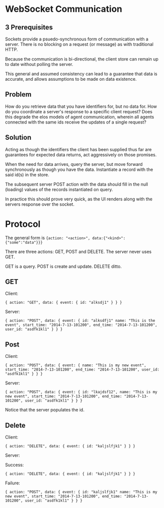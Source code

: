 WebSocket Communication
=======================

3 Prerequisites
---------------
Sockets provide a psuedo-synchronous form of communication with a server. There is no blocking on a request (or message) as with traditional HTTP.

Because the communication is bi-directional, the client store can remain up to date without polling the server.

This general and assumed consistency can lead to a guarantee that data is accurate, and allows assumptions to be made on data existence.

Problem
-------

How do you retrieve data that you have identifiers for, but no data for. How do you coordinate a server's response to a specific client request? Does this degrade the elos models of agent communication, wherein all agents connected with the same ids receive the updates of a single request?

Solution
--------

Acting as though the identifiers the client has been supplied thus far are guarantees for expected data returns, act aggressively on those promises.

When the need for data arrives, query the server, but move forward synchronously as though you have the data. Instantiate a record with the said id(s) in the store.

The subsequent server POST action with the data should fill in the null (loading) values of the records instantiated on query.

In practice this should prove very quick, as the UI renders along with the servers response over the socket.


Protocol
========

The general form is
    `{action: "<action>", data:{"<kind>":{"some":"data"}}}`

There are three actions: GET, POST and DELETE. The server never uses GET.

GET is a query.
POST is create and update.
DELETE ditto.



GET
---

Client:

  `{
    action: "GET",
    data: {
        event: {
            id: "alksdj1"
        }
    }
  }`

Server:

  `{
    action: "POST",
    data: {
        event: {
            id: "alksdfj1"
            name: "This is the event",
            start_time: "2014-7-13-101200",
            end_time: "2014-7-13-101200",
            user_id: "asdfk1kl1"
        }
    }
  }`

Post
----

Client:

  `{
    action: "POST",
    data: {
        event: {
            name: "This is my new event",
            start_time: "2014-7-13-101200",
            end_time: "2014-7-13-101200",
            user_id: "asdfk1kl1"
       }
    }
   }`

Server:

  `{
    action: "POST",
    data: {
        event: {
            id: "lkajdsf12",
            name: "This is my new event",
            start_time: "2014-7-13-101200",
            end_time: "2014-7-13-101200",
            user_id: "asdfk1kl1"
       }
    }
   }`

Notice that the server populates the id.

Delete
------

Client:

  `{
    action: "DELETE",
    data: {
        event: {
            id: "kaljslfjk1"
       }
    }
   }`

Server:

Success:

  `{
    action: "DELETE",
    data: {
        event: {
            id: "kaljslfjk1"
       }
    }
   }`

Failure:

  `{
    action: "POST",
    data: {
        event: {
            id: "kaljslfjk1"
            name: "This is my new event",
            start_time: "2014-7-13-101200",
            end_time: "2014-7-13-101200",
            user_id: "asdfk1kl1"
       }
    }
   }`



